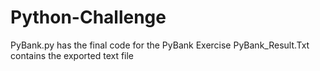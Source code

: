# Python-Challenge

PyBank.py has the final code for the PyBank Exercise
PyBank_Result.Txt contains the exported text file

